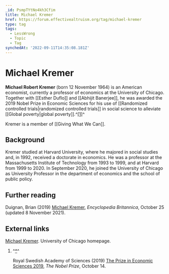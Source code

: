 ```yaml
---
_id: PsmpTYtNo4kh3Cfim
title: Michael Kremer
href: https://forum.effectivealtruism.org/tag/michael-kremer
type: tag
tags:
  - LessWrong
  - Topic
  - Tag
synchedAt: '2022-09-11T14:35:08.181Z'
---
```

# Michael Kremer

**Michael Robert Kremer** (born 12 November 1964) is an American economist, currently a professor of economics at the University of Chicago. Together with [[Esther Duflo]] and [[Abhijit Banerjee]], he was awarded the 2019 Nobel Prize in Economic Sciences for his use of [[Randomized controlled trials|randomized controlled trials]] in social science to alleviate [[Global poverty|global poverty]].^[\[1\]](#fnfxfqsomcdsa)^

Kremer is a member of [[Giving What We Can]].

Background
----------

Kremer studied at Harvard University, where he majored in social studies and, in 1992, received a doctorate in economics. He was a professor at the Massachusetts Institute of Technology from 1993 to 1999, and at Harvard from 1999 to 2020. In September 2020, he joined the University of Chicago as University Professor in the department of economics and the school of public policy.

Further reading
---------------

Duignan, Brian (2019) [Michael Kremer](https://www.britannica.com/biography/Michael-Kremer), *Encyclopedia Britannica*, October 25 (updated 8 November 2021).

External links
--------------

[Michael Kremer](https://economics.uchicago.edu/directory/michael-kremer). University of Chicago homepage.

1.  ^**[^](#fnreffxfqsomcdsa)**^
    
    Royal Swedish Academy of Sciences (2019) [The Prize in Economic Sciences 2019](https://www.nobelprize.org/uploads/2019/10/press-economicsciences2019-2.pdf), *The Nobel Prize*, October 14.